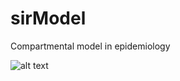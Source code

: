 # sirModel
Compartmental model in epidemiology

![alt text](https://github.com/AgustinPardo/sirModel/blob/master/Figure_1.png")
